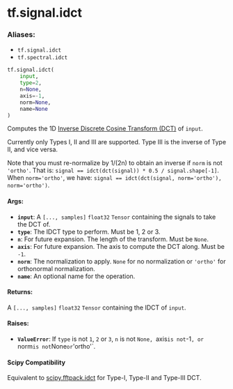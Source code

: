 <div itemscope itemtype="http://developers.google.com/ReferenceObject">
<meta itemprop="name" content="tf.signal.idct" />
<meta itemprop="path" content="Stable" />
</div>

# tf.signal.idct

### Aliases:

* `tf.signal.idct`
* `tf.spectral.idct`

``` python
tf.signal.idct(
    input,
    type=2,
    n=None,
    axis=-1,
    norm=None,
    name=None
)
```

Computes the 1D [Inverse Discrete Cosine Transform (DCT)][idct] of `input`.

Currently only Types I, II and III are supported. Type III is the inverse of
Type II, and vice versa.

Note that you must re-normalize by 1/(2n) to obtain an inverse if `norm` is
not `'ortho'`. That is:
`signal == idct(dct(signal)) * 0.5 / signal.shape[-1]`.
When `norm='ortho'`, we have:
`signal == idct(dct(signal, norm='ortho'), norm='ortho')`.



#### Args:

* <b>`input`</b>: A `[..., samples]` `float32` `Tensor` containing the signals to take
    the DCT of.
* <b>`type`</b>: The IDCT type to perform. Must be 1, 2 or 3.
* <b>`n`</b>: For future expansion. The length of the transform. Must be `None`.
* <b>`axis`</b>: For future expansion. The axis to compute the DCT along. Must be `-1`.
* <b>`norm`</b>: The normalization to apply. `None` for no normalization or `'ortho'`
    for orthonormal normalization.
* <b>`name`</b>: An optional name for the operation.


#### Returns:

A `[..., samples]` `float32` `Tensor` containing the IDCT of `input`.


#### Raises:

* <b>`ValueError`</b>: If `type` is not `1`, `2` or `3`, `n` is not `None, `axis` is
    not `-1`, or `norm` is not `None` or `'ortho'`.

[idct]:
https://en.wikipedia.org/wiki/Discrete_cosine_transform#Inverse_transforms

#### Scipy Compatibility
Equivalent to [scipy.fftpack.idct](https://docs.scipy.org/doc/scipy-0.14.0/reference/generated/scipy.fftpack.idct.html)
 for Type-I, Type-II and Type-III DCT.

